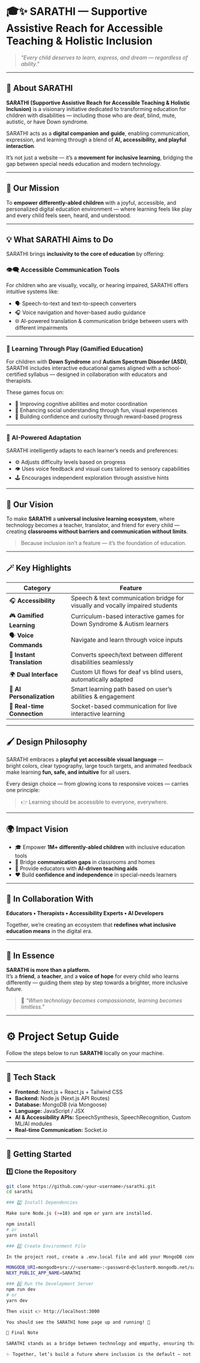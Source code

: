 # 🎓✨ SARATHI — Supportive Assistive Reach for Accessible Teaching & Holistic Inclusion

> _"Every child deserves to learn, express, and dream — regardless of ability."_

---

## 🌈 About SARATHI

**SARATHI (Supportive Assistive Reach for Accessible Teaching & Holistic Inclusion)** is a visionary initiative dedicated to transforming education for children with disabilities — including those who are deaf, blind, mute, autistic, or have Down syndrome.

SARATHI acts as a **digital companion and guide**, enabling communication, expression, and learning through a blend of **AI, accessibility, and playful interaction**.

It’s not just a website — it’s a **movement for inclusive learning**, bridging the gap between special needs education and modern technology.

---

## 🧭 Our Mission

To **empower differently-abled children** with a joyful, accessible, and personalized digital education environment — where learning feels like play and every child feels seen, heard, and understood.

---

## 💡 What SARATHI Aims to Do

SARATHI brings **inclusivity to the core of education** by offering:

### 👁️‍🗨️ Accessible Communication Tools
For children who are visually, vocally, or hearing impaired, SARATHI offers intuitive systems like:
- 🗣️ Speech-to-text and text-to-speech converters  
- 🎧 Voice navigation and hover-based audio guidance  
- 🌐 AI-powered translation & communication bridge between users with different impairments  

---

### 🧩 Learning Through Play (Gamified Education)
For children with **Down Syndrome** and **Autism Spectrum Disorder (ASD)**, SARATHI includes interactive educational games aligned with a school-certified syllabus — designed in collaboration with educators and therapists.

These games focus on:
- 🧠 Improving cognitive abilities and motor coordination  
- 👥 Enhancing social understanding through fun, visual experiences  
- 🌟 Building confidence and curiosity through reward-based progress  

---

### 🧠 AI-Powered Adaptation
SARATHI intelligently adapts to each learner’s needs and preferences:
- ⚙️ Adjusts difficulty levels based on progress  
- 👁️ Uses voice feedback and visual cues tailored to sensory capabilities  
- 🕹️ Encourages independent exploration through assistive hints  

---

## 🎯 Our Vision

To make **SARATHI** a **universal inclusive learning ecosystem**, where technology becomes a teacher, translator, and friend for every child — creating **classrooms without barriers and communication without limits**.

> Because inclusion isn’t a feature — it’s the foundation of education.

---

## 🪄 Key Highlights

| Category | Feature |
|-----------|----------|
| 🎧 **Accessibility** | Speech & text communication bridge for visually and vocally impaired students |
| 🎮 **Gamified Learning** | Curriculum-based interactive games for Down Syndrome & Autism learners |
| 🗣️ **Voice Commands** | Navigate and learn through voice inputs |
| 🧏 **Instant Translation** | Converts speech/text between different disabilities seamlessly |
| 🌍 **Dual Interface** | Custom UI flows for deaf vs blind users, automatically adapted |
| 💫 **AI Personalization** | Smart learning path based on user’s abilities & engagement |
| 💬 **Real-time Connection** | Socket-based communication for live interactive learning |

---

## 🖌️ Design Philosophy

SARATHI embraces a **playful yet accessible visual language** —  
bright colors, clear typography, large touch targets, and animated feedback make learning **fun, safe, and intuitive** for all users.

Every design choice — from glowing icons to responsive voices — carries one principle:

> 👉 Learning should be accessible to everyone, everywhere.

---

## 🌍 Impact Vision

- 🎓 Empower **1M+ differently-abled children** with inclusive education tools  
- 💬 Bridge **communication gaps** in classrooms and homes  
- 🧩 Provide educators with **AI-driven teaching aids**  
- ❤️ Build **confidence and independence** in special-needs learners  

---

## 🤝 In Collaboration With

**Educators • Therapists • Accessibility Experts • AI Developers**

Together, we’re creating an ecosystem that **redefines what inclusive education means** in the digital era.

---

## 💫 In Essence

**SARATHI is more than a platform.**  
It’s a **friend**, a **teacher**, and a **voice of hope** for every child who learns differently — guiding them step by step towards a brighter, more inclusive future.

> 🌟 _"When technology becomes compassionate, learning becomes limitless."_

---

# ⚙️ Project Setup Guide

Follow the steps below to run **SARATHI** locally on your machine.

---

## 🧱 Tech Stack

- **Frontend:** Next.js + React.js + Tailwind CSS  
- **Backend:** Node.js (Next.js API Routes)  
- **Database:** MongoDB (via Mongoose)  
- **Language:** JavaScript / JSX  
- **AI & Accessibility APIs:** SpeechSynthesis, SpeechRecognition, Custom ML/AI modules  
- **Real-time Communication:** Socket.io  

---

## 🚀 Getting Started

### 1️⃣ Clone the Repository

```bash
git clone https://github.com/<your-username>/sarathi.git
cd sarathi

### 2️⃣ Install Dependencies

Make sure Node.js (>=18) and npm or yarn are installed.

npm install
# or
yarn install

### 3️⃣ Create Environment File

In the project root, create a .env.local file and add your MongoDB connection string and other required environment variables:

MONGODB_URI=mongodb+srv://<username>:<password>@cluster0.mongodb.net/sarathi
NEXT_PUBLIC_APP_NAME=SARATHI

### 4️⃣ Run the Development Server
npm run dev
# or
yarn dev

Then visit 👉 http://localhost:3000

You should see the SARATHI home page up and running! 🎉

🏁 Final Note

SARATHI stands as a bridge between technology and empathy, ensuring that every learner, regardless of ability, gets a chance to shine. 🌈

✨ Together, let’s build a future where inclusion is the default — not an option.
